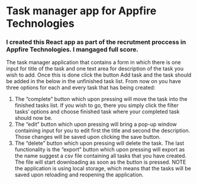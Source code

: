 # Task manager app for Appfire Technologies

### I created this React app as part of the recrutment proccess in Appfire Technologies. I mangaged full score.

The task manager application that contains a form in which there is one input for title of the task and one
text area for description of the task you wish to add. Once this is done click the button Add task and the
task should be added in the below in the unfinished task list.
From now on you have three options for each and every task that has being created:
1. The “complete” button which upon pressing will move the task into the finished tasks list. If you
wish to go, there you simply click the filter tasks’ options and choose finished task where your
completed task should now be.
2. The “edit” button which upon pressing will bring a pop-up window containing input for you to
edit first the title and second the description. Those changes will be saved upon clicking the save
button.
3. The “delete” button which upon pressing will delete the task.
The last functionality is the “export” button which upon pressing will export as the name suggest a csv
file containing all tasks that you have created. The file will start downloading as soon as the button is
pressed.
NOTE the application is using local storage, which means that the tasks will be saved upon reloading and
reopening the application.
